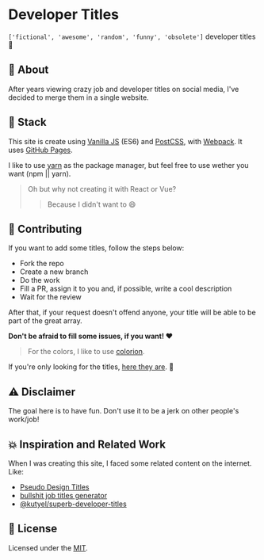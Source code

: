 # Developer Titles

`['fictional', 'awesome', 'random', 'funny', 'obsolete']` developer titles :tada:


## :scroll: About
After years viewing crazy job and developer titles on social media, I've decided to merge them in a single website.


## :gem: Stack
This site is create using [Vanilla JS](http://vanilla-js.com/) (ES6) and [PostCSS](https://postcss.org/), with [Webpack](https://webpack.js.org/). It uses [GitHub Pages](https://pages.github.com/).

I like to use [yarn](https://yarnpkg.com) as the package manager, but feel free to use wether you want (npm || yarn).

> Oh but why not creating it with React or Vue?
>> Because I didn't want to :smile:


## :pencil: Contributing
If you want to add some titles, follow the steps below:

- Fork the repo
- Create a new branch
- Do the work
- Fill a PR, assign it to you and, if possible, write a cool description
- Wait for the review

After that, if your request doesn't offend anyone, your title will be able to be part of the great array.

**Don't be afraid to fill some issues, if you want! :heart:**

> For the colors, I like to use [colorion](http://colorion.co).

If you're only looking for the titles, [here they are](https://github.com/jlozovei/developer-titles/blob/master/src/data/titles.json). :rocket:


## :warning: Disclaimer
The goal here is to have fun. Don't use it to be a jerk on other people's work/job!


## :boom: Inspiration and Related Work
When I was creating this site, I faced some related content on the internet. Like:

- [Pseudo Design Titles](https://designtitles.com/)
- [bullshit job titles generator](https://bullg.it/bullshit-job-titles/)
- [@kutyel/superb-developer-titles](https://github.com/kutyel/superb-developer-titles)


## :closed_lock_with_key: License
Licensed under the [MIT](https://github.com/jlozovei/developer-titles/blob/master/LICENSE).
